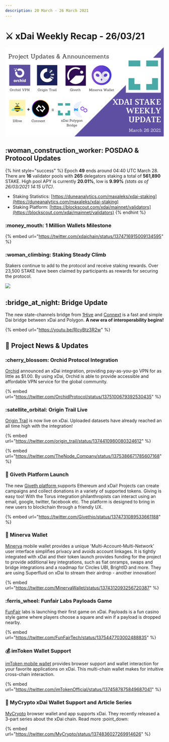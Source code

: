 ```yaml
---
description: 20 March - 26 March 2021
---
```


# ⚔️ xDai Weekly Recap - 26/03/21

![](<../../../../.gitbook/assets/Green and Black Modern Sales Marketing Presentation (39).png>)

## :woman\_construction\_worker: POSDAO & Protocol Updates

{% hint style="success" %}
Epoch **49** ends around 04:40 UTC March 28. There are **16** validator pools with **265** delegators staking a total of **561,890** STAKE. High pool APY is currently **20.01%**, low is **9.99%** _(stats as of 26/03/2021 14:15 UTC)_.

* Staking Statistics: [https://duneanalytics.com/maxaleks/xdai-staking](https://duneanalytics.com/maxaleks/xdai-staking)
* Staking Platform: [https://blockscout.com/xdai/mainnet/validators](https://blockscout.com/xdai/mainnet/validators)
{% endhint %}

### :money\_mouth: 1 Million Wallets Milestone

{% embed url="https://twitter.com/xdaichain/status/1374716915009134595" %}

### :woman\_climbing: Staking Steady Climb

Stakers continue to add to the protocol and receive staking rewards. Over 23,500 STAKE have been claimed by participants as rewards for securing the protocol.

![](<../../../../.gitbook/assets/staked-per-day (1).png>)

## :bridge\_at\_night: Bridge Update

The new state-channels bridge from [1Hive](https://1hive.org/#/home) and [Connext](https://connext.network) is a fast and simple Dai bridge between xDai and Polygon. **A new era of interoperability begins!**

{% embed url="https://youtu.be/RlcyBtz3R2w" %}

## :butterfly: Project News & Updates

### :cherry\_blossom: Orchid Protocol Integration

[Orchid](https://www.orchid.com) announced an xDai integration, providing pay-as-you-go VPN for as little as $1.00. By using xDai, Orchid is able to provide accessible and affordable VPN service for the global community.

{% embed url="https://twitter.com/OrchidProtocol/status/1375100679392530435" %}

### :satellite\_orbital: Origin Trail Live

[Origin Trail](https://origintrail.io) is now live on xDai. Uploaded datasets have already reached an all time high with the integration!

{% embed url="https://twitter.com/origin_trail/status/1374410980080324612" %}

{% embed url="https://twitter.com/TheNode_Company/status/1375386671785607168" %}

### :handshake: Giveth Platform Launch

The new [Giveth platform ](../../../project-spotlights/giveth.md)supports Ethereum and xDai! Projects can create campaigns and collect donations in a variety of supported tokens. Giving is easy too! With the Torus integration philanthropists can interact using an email, google, twitter, facebook etc. The platform is designed to bring in new users to blockchain through a friendly UX.

{% embed url="https://twitter.com/Givethio/status/1374731089533661188" %}

### :owl: Minerva Wallet&#x20;

[Minerva](https://lab10.coop/projects/minerva-digital-wallets/) mobile wallet provides a unique 'Multi-Account-Multi-Network' user interface simplifies privacy and avoids account linkages. It is tightly integrated with xDai and their token launch provides funding for the project to provide additional key integrations, such as fiat onramps, swaps and bridge integrations and a roadmap for Circles UBI, BrightID and more. They are using Superfluid on xDai to stream their airdrop - another innovation!

{% embed url="https://twitter.com/MinervaWallet/status/1374312093256720387" %}

### :ferris\_wheel: Funfair Labs Payloads Game

[FunFair](https://funfair.io) labs is launching their first game on xDai. Payloads is a fun casino style game where players choose a square and win if a payload is dropped nearby.

{% embed url="https://twitter.com/FunFairTech/status/1375447703002488835" %}

### :moneybag: imToken Wallet Support

[imToken mobile wallet](../../../../for-users/wallets/imtoken.md) provides browser support and wallet interaction for your favorite applications on xDai. This multi-chain wallet makes for intuitive cross-chain interaction.

{% embed url="https://twitter.com/imTokenOfficial/status/1374587875849687041" %}

### :newspaper: MyCrypto xDai Wallet Support and Article Series

[MyCrypto](https://mycrypto.com) browser wallet and app supports xDai. They recently released a 3-part series about the xDai chain. Read more  :point\_down:&#x20;

{% embed url="https://twitter.com/MyCrypto/status/1374836027269914626" %}
